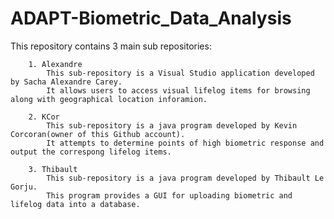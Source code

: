 # ADAPT-Biometric_Data_Analysis

This repository contains 3 main sub repositories:

		1. Alexandre
			This sub-repository is a Visual Studio application developed by Sacha Alexandre Carey.
			It allows users to access visual lifelog items for browsing along with geographical location inforamion.
			
		2. KCor
			This sub-repository is a java program developed by Kevin Corcoran(owner of this Github account).
			It attempts to determine points of high biometric response and output the correspong lifelog items.
			
		3. Thibault
			This sub-repository is a java program developed by Thibault Le Gorju.
			This program provides a GUI for uploading biometric and lifelog data into a database.

